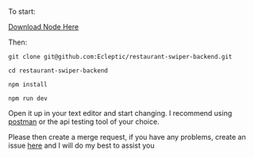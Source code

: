 To start:

[Download Node Here](https://nodejs.org/en/)

Then:

`git clone git@github.com:Ecleptic/restaurant-swiper-backend.git`

`cd restaurant-swiper-backend`

`npm install`

`npm run dev`

Open it up in your text editor and start changing.
I recommend using [postman](https://www.postman.com/) or the api testing tool of your choice.

Please then create a merge request, if you have any problems, create an issue
[here](https://github.com/Ecleptic/restaurant-swiper-backend/issues) and I will do my best to assist you
